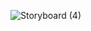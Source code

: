 ![Storyboard (4)](https://user-images.githubusercontent.com/73800301/147379975-3db3d356-3df7-4d8a-8bb9-a5dccccf0a84.jpg)
